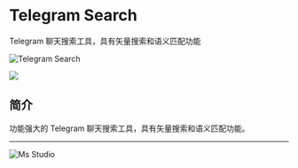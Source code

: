 # Telegram Search

Telegram 聊天搜索工具，具有矢量搜索和语义匹配功能

![Telegram Search](https://file.lifebus.top/imgs/telegram-search_cover.png)

![](https://img.shields.io/badge/%E6%96%B0%E7%96%86%E8%90%8C%E6%A3%AE%E8%BD%AF%E4%BB%B6%E5%BC%80%E5%8F%91%E5%B7%A5%E4%BD%9C%E5%AE%A4-%E6%8F%90%E4%BE%9B%E6%8A%80%E6%9C%AF%E6%94%AF%E6%8C%81-blue)

## 简介

功能强大的 Telegram 聊天搜索工具，具有矢量搜索和语义匹配功能。

---

![Ms Studio](https://file.lifebus.top/imgs/ms_blank_001.png)
